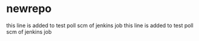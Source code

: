 # newrepo
this line is added to test poll scm of jenkins job
this line is added to test poll scm of jenkins job
